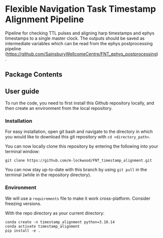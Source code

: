 # Flexible Navigation Task Timestamp Alignment Pipeline
Pipeline for checking TTL pulses and aligning harp timestamps and ephys timestamps to a single master clock. The outputs should be saved as intermediate variables which can be read from the ephys postprocessing pipeline (https://github.com/SainsburyWellcomeCentre/FNT_ephys_postprocessing).

## Package Contents

## User guide

To run the code, you need to first install this Github repository locally, and then create an environment from the local repository.

### Installation

For easy installation, open git bash and navigate to the directory in which you would like to download this git repository with ```cd <directory_path>```. 

You can now locally clone this repository by entering the following into your terminal window:
```
git clone https://github.com/m-lockwood/FNT_timestamp_alignment.git
```

You can now stay up-to-date with this branch by using ```git pull``` in the terminal (while in the repository directory).

### Environment
We will use a `requirements` file to make it work cross-platform. Consider freezing versions. 

With the repo directory as your current directory:
```
conda create -n timestamp_alignment python=3.10.14
conda activate timestamp_alignment
pip install -e .
```

